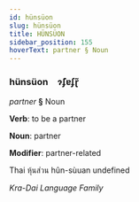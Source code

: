 ```yaml
---
id: hünsüon
slug: hünsüon
title: HÜNSÜON
sidebar_position: 155
hoverText: partner § Noun
---
```


### hünsüon&emsp;<span kind="abugida">ɂ̃ʄɐʄɽ̃</span>

*partner* **§** Noun

**Verb**: to be a partner

**Noun**: partner

**Modifier**: partner-related

Thai หุ้นส่วน hûn-sùuan undefined

*Kra-Dai Language Family*